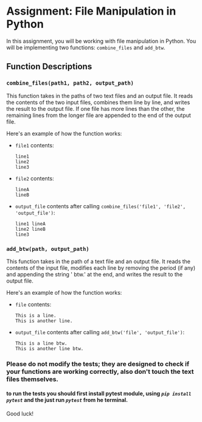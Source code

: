 # Assignment: File Manipulation in Python

In this assignment, you will be working with file manipulation in Python. You will be implementing two functions: `combine_files` and `add_btw`.

## Function Descriptions

### `combine_files(path1, path2, output_path)`

This function takes in the paths of two text files and an output file. It reads the contents of the two input files, combines them line by line, and writes the result to the output file. If one file has more lines than the other, the remaining lines from the longer file are appended to the end of the output file.

Here's an example of how the function works:

- `file1` contents:
    ```
    line1
    line2
    line3
    ```

- `file2` contents:
    ```
    lineA
    lineB
    ```

- `output_file` contents after calling `combine_files('file1', 'file2', 'output_file')`:
    ```
    line1 lineA
    line2 lineB
    line3
    ```

### `add_btw(path, output_path)`

This function takes in the path of a text file and an output file. It reads the contents of the input file, modifies each line by removing the period (if any) and appending the string ' btw.' at the end, and writes the result to the output file.

Here's an example of how the function works:

- `file` contents:
    ```
    This is a line.
    This is another line.
    ```

- `output_file` contents after calling `add_btw('file', 'output_file')`:
    ```
    This is a line btw.
    This is another line btw.
    ```

### Please do not modify the tests; they are designed to check if your functions are working correctly, also don't touch the text files themselves.
#### to run the tests you should first install pytest module, using *```pip install pytest```* and the just run *```pytest```* from he terminal.

Good luck!